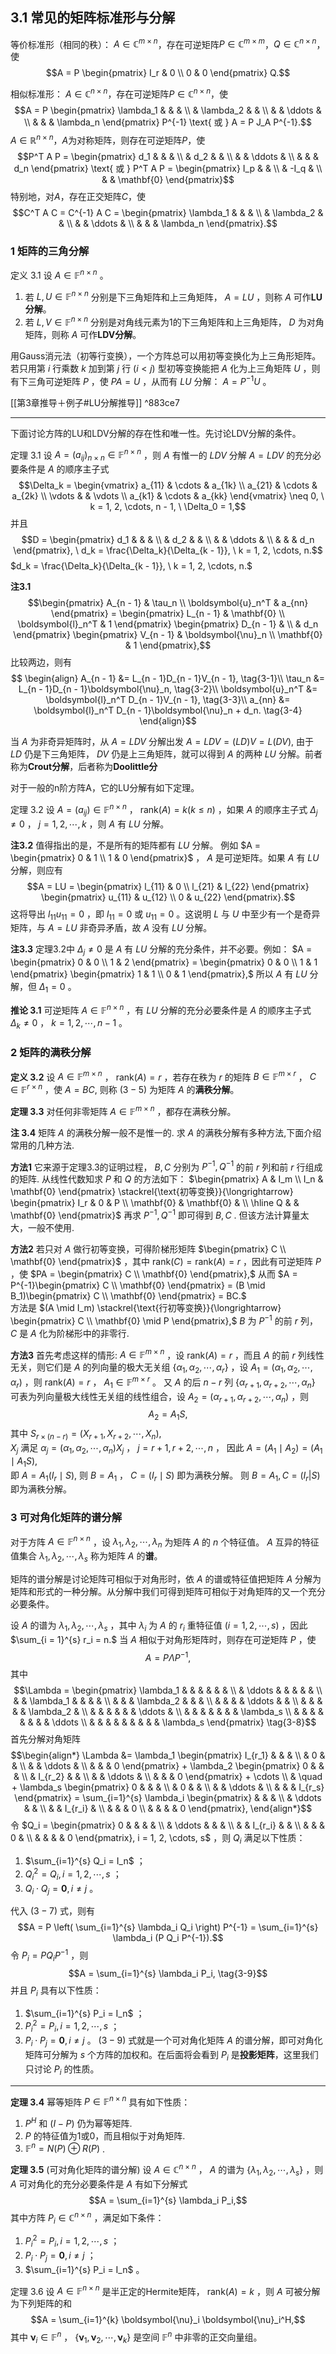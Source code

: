 ## 3.1 常见的矩阵标准形与分解

等价标准形（相同的秩）：
$A \in \mathbb{C}^{m \times n}$，存在可逆矩阵$P \in \mathbb{C}^{m \times m}$，$Q \in \mathbb{C}^{n\times n}$，使 
$$A = P \begin{pmatrix} I_r & 0 \\ 0 & 0 \end{pmatrix} Q.$$

相似标准形：
$A \in \mathbb{C}^{n \times n}$，存在可逆矩阵$P \in \mathbb{C}^{n \times n}$，使 
$$A = P \begin{pmatrix} \lambda_1 & & & \\ & \lambda_2 & & \\ & & \ddots & \\ & & & \lambda_n \end{pmatrix} P^{-1} \text{ 或 } A = P J_A P^{-1}.$$
$A \in \mathbb{R}^{n \times n}$，$A$为对称矩阵，则存在可逆矩阵$P$，使 
$$P^T A P = \begin{pmatrix} d_1 & & & \\ & d_2 & & \\ & & \ddots & \\ & & & d_n \end{pmatrix} \text{ 或 } P^T A P = \begin{pmatrix} I_p & & \\ & -I_q & \\ & & \mathbf{0} \end{pmatrix}$$ 特别地，对$A$，存在正交矩阵$C$，使 
$$C^T A C = C^{-1} A C = \begin{pmatrix} \lambda_1 & & & \\ & \lambda_2 & & \\ & & \ddots & \\ & & & \lambda_n \end{pmatrix}.$$

### 1 矩阵的三角分解

定义 3.1 设 $A \in \mathbb{F}^{n \times n}$ 。 
1. 若 $L, U \in \mathbb{F}^{n \times n}$ 分别是下三角矩阵和上三角矩阵， $A = LU$ ，则称 $A$ 可作**LU分解**。 
2. 若 $L, V \in \mathbb{F}^{n \times n}$ 分别是对角线元素为1的下三角矩阵和上三角矩阵， $D$ 为对角矩阵，则称 $A$ 可作**LDV分解**。

用Gauss消元法（初等行变换），一个方阵总可以用初等变换化为上三角形矩阵。
若只用第 $i$ 行乘数 $k$ 加到第 $j$ 行 $(i < j)$ 型初等变换能把 $A$ 化为上三角矩阵 $U$ ，则有下三角可逆矩阵 $P$ ，使 $PA = U$ ，从而有 $LU$ 分解： $A = P^{-1}U$ 。

[[第3章推导＋例子#LU分解推导]] ^883ce7

---
下面讨论方阵的LU和LDV分解的存在性和唯一性。先讨论LDV分解的条件。

定理 3.1 设 $A = (a_{ij})_{n \times n} \in \mathbb{F}^{n \times n}$ ，则 $A$ 有惟一的 $LDV$ 分解 $A = LDV$ 的充分必要条件是 $A$ 的顺序主子式  
$$\Delta_k = \begin{vmatrix} a_{11} & \cdots & a_{1k} \\ a_{21} & \cdots & a_{2k} \\ \vdots & & \vdots \\ a_{k1} & \cdots & a_{kk} \end{vmatrix} \neq 0, \ k = 1, 2, \cdots, n - 1, \ \Delta_0 = 1,$$
并且  
$$D = \begin{pmatrix} d_1 & & & \\ & d_2 & & \\ & & \ddots & \\ & & & d_n \end{pmatrix}, \ d_k = \frac{\Delta_k}{\Delta_{k - 1}}, \ k = 1, 2, \cdots, n.$$
 $d_k = \frac{\Delta_k}{\Delta_{k - 1}}, \ k = 1, 2, \cdots, n.$ 

**注3.1**  $$\begin{pmatrix} A_{n - 1} & \tau_n \\ \boldsymbol{u}_n^T & a_{nn} \end{pmatrix} = \begin{pmatrix} L_{n - 1} & \mathbf{0} \\ \boldsymbol{l}_n^T & 1 \end{pmatrix} \begin{pmatrix} D_{n - 1} & \\ & d_n \end{pmatrix} \begin{pmatrix} V_{n - 1} & \boldsymbol{\nu}_n \\ \mathbf{0} & 1 \end{pmatrix},$$  比较两边，则有  
$$
\begin{align}
A_{n - 1} &= L_{n - 1}D_{n - 1}V_{n - 1}, \tag{3-1}\\
\tau_n &= L_{n - 1}D_{n - 1}\boldsymbol{\nu}_n, \tag{3-2}\\
\boldsymbol{u}_n^T &= \boldsymbol{l}_n^T D_{n - 1}V_{n - 1}, \tag{3-3}\\
a_{nn} &= \boldsymbol{l}_n^T D_{n - 1}\boldsymbol{\nu}_n + d_n. \tag{3-4}
\end{align}$$

当 $A$ 为非奇异矩阵时，从 $A = LDV$ 分解出发  $A = LDV = (LD)V = L(DV),$  由于 $LD$ 仍是下三角矩阵， $DV$ 仍是上三角矩阵，就可以得到 $A$ 的两种 $LU$ 分解。前者称为**Crout分解**，后者称为**Doolittle分**

对于一般的n阶方阵A，它的LU分解有如下定理。

定理 3.2 设 $A = (a_{ij}) \in \mathbb{F}^{n \times n}$ ， $\text{rank}(A) = k (k \leq n)$ ，如果 $A$ 的顺序主子式 $\Delta_j \neq 0$ ， $j = 1, 2, \cdots, k$ ，则 $A$ 有 $LU$ 分解。

**注3.2** 值得指出的是，不是所有的矩阵都有 $LU$ 分解。
例如 $A = \begin{pmatrix} 0 & 1 \\ 1 & 0 \end{pmatrix}$ ， $A$ 是可逆矩阵。如果 $A$ 有 $LU$ 分解，则应有  $$A = LU = \begin{pmatrix} l_{11} & 0 \\ l_{21} & l_{22} \end{pmatrix} \begin{pmatrix} u_{11} & u_{12} \\ 0 & u_{22} \end{pmatrix}.$$这将导出 $l_{11}u_{11} = 0$ ，即 $l_{11} = 0$ 或 $u_{11} = 0$ 。这说明 $L$ 与 $U$ 中至少有一个是奇异矩阵，与 $A = LU$ 非奇异矛盾，故 $A$ 没有 $LU$ 分解。

**注3.3** 定理3.2中 $\Delta_j \neq 0$ 是 $A$ 有 $LU$ 分解的充分条件，并不必要。例如：  $A = \begin{pmatrix} 0 & 0 \\ 1 & 2 \end{pmatrix} = \begin{pmatrix} 0 & 0 \\ 1 & 1 \end{pmatrix} \begin{pmatrix} 1 & 1 \\ 0 & 1 \end{pmatrix},$  所以 $A$ 有 $LU$ 分解，但 $\Delta_1 = 0$ 。

**推论 3.1** 可逆矩阵 $A \in \mathbb{F}^{n \times n}$ ，有 $LU$ 分解的充分必要条件是 $A$ 的顺序主子式 $\Delta_k \neq 0$ ， $k = 1, 2, \cdots, n - 1$ 。

### 2 矩阵的满秩分解

**定义 3.2** 设 $A \in \mathbb{F}^{m \times n}$ ， $\text{rank}(A) = r$ ，若存在秩为 $r$ 的矩阵 $B \in \mathbb{F}^{m \times r}$ ， $C \in \mathbb{F}^{r \times n}$ ，使  $A = BC, \tag{3-5}$  则称 $(3 - 5)$ 为矩阵 $A$ 的**满秩分解**。

**定理 3.3** 对任何非零矩阵 $A \in \mathbb{F}^{m \times n}$ ，都存在满秩分解。

**注 3.4** 矩阵 $A$ 的满秩分解一般不是惟一的. 求 $A$ 的满秩分解有多种方法,下面介绍常用的几种方法.

**方法1** 它来源于定理3.3的证明过程， $B,C$ 分别为 $P^{-1},Q^{-1}$ 的前 $r$ 列和前 $r$ 行组成的矩阵. 从线性代数知求 $P$ 和 $Q$ 的方法如下：  $\begin{pmatrix} A & I_m \\ I_n & \mathbf{0} \end{pmatrix} \stackrel{\text{初等变换}}{\longrightarrow} \begin{pmatrix} I_r & 0 & P \\ \mathbf{0} & \mathbf{0} & \\ \hline Q & & \mathbf{0} \end{pmatrix}$  再求 $P^{-1},Q^{-1}$ 即可得到 $B,C$ . 但该方法计算量太大，一般不使用.

**方法2** 若只对 $A$ 做行初等变换，可得阶梯形矩阵 $\begin{pmatrix} C \\ \mathbf{0} \end{pmatrix}$ ，其中 $\text{rank}(C) = \text{rank}(A) = r$ ，因此有可逆矩阵 $P$ ，使  $PA = \begin{pmatrix} C \\ \mathbf{0} \end{pmatrix},$  从而  $A = P^{-1}\begin{pmatrix} C \\ \mathbf{0} \end{pmatrix} = (B \mid B_1)\begin{pmatrix} C \\ \mathbf{0} \end{pmatrix} = BC.$  
方法是  $(A \mid I_m) \stackrel{\text{行初等变换}}{\longrightarrow} \begin{pmatrix} C \\ \mathbf{0} \mid P \end{pmatrix},$   $B$ 为 $P^{-1}$ 的前 $r$ 列， $C$ 是 $A$ 化为阶梯形中的非零行.

**方法3**  首先考虑这样的情形:  $A \in \mathbb{F}^{m \times n}$ ，设 $\text{rank}(A) = r$ ，而且 $A$ 的前 $r$ 列线性无关，则它们是 $A$ 的列向量的极大无关组 $\{\alpha_1, \alpha_2, \cdots, \alpha_r\}$ ，设 $A_1 = (\alpha_1, \alpha_2, \cdots, \alpha_r)$ ，则 $\text{rank}(A) = r$ ， $A_1 \in \mathbb{F}^{m \times r}$ 。
又 $A$ 的后 $n - r$ 列 $\{\alpha_{r + 1}, \alpha_{r + 2}, \cdots, \alpha_n\}$ 可表为列向量极大线性无关组的线性组合，设 $A_2 = (\alpha_{r + 1}, \alpha_{r + 2}, \cdots, \alpha_n)$ ，则  
$$A_2 = A_1 S,$$
其中      $S_{r \times (n - r)} = (X_{r + 1}, X_{r + 2}, \cdots, X_n),$  
$X_j$ 满足 $\alpha_j = (\alpha_1, \alpha_2, \cdots, \alpha_n) X_j$ ， $j = r + 1, r + 2, \cdots, n$ ，
因此  $A = (A_1 \mid A_2) = (A_1 \mid A_1 S),$  
即  $A = A_1 (I_r \mid S), \tag{3-6}$  则 $B = A_1$ ， $C = (I_r \mid S)$ 即为满秩分解。
则 $B=A_1,C=(I_r|S)$ 即为满秩分解。

### 3 可对角化矩阵的谱分解

对于方阵 $A \in \mathbb{F}^{n \times n}$ ，设 $\lambda_1, \lambda_2, \cdots, \lambda_n$ 为矩阵 $A$ 的 $n$ 个特征值。 $A$ 互异的特征值集合 $\lambda_1, \lambda_2, \cdots, \lambda_s$ 称为矩阵 $A$ 的**谱**。

矩阵的谱分解是讨论矩阵可相似于对角形时，依 $A$ 的谱或特征值把矩阵 $A$ 分解为矩阵和形式的一种分解。从分解中我们可得到矩阵可相似于对角矩阵的又一个充分必要条件。 

设 $A$ 的谱为 $\lambda_1, \lambda_2, \cdots, \lambda_s$ ，其中 $\lambda_i$ 为 $A$ 的 $r_i$ 重特征值 $(i = 1, 2, \cdots, s)$ ，因此  $\sum_{i = 1}^{s} r_i = n.$  当 $A$ 相似于对角形矩阵时，则存在可逆矩阵 $P$ ，使  $$A = P \Lambda P^{-1}, \tag{3-7}$$
其中  
$$\Lambda = \begin{pmatrix} \lambda_1 & & & & & & \\ & \ddots & & & & & \\ & & \lambda_1 & & & & \\ & & & \lambda_2 & & & \\ & & & & \ddots & & \\ & & & & & \lambda_2 & \\ & & & & & & \ddots & \\ & & & & & & & \lambda_s \\ & & & & & & & & \ddots \\ & & & & & & & & & \lambda_s \end{pmatrix} \tag{3-8}$$
首先分解对角矩阵 
 $$\begin{align*} \Lambda &= \lambda_1 \begin{pmatrix} I_{r_1} & & & \\ & 0 & & \\ & & \ddots & \\ & & & 0 \end{pmatrix} + \lambda_2 \begin{pmatrix} 0 & & & \\ & I_{r_2} & & \\ & & \ddots & \\ & & & 0 \end{pmatrix} + \cdots \\ & \quad + \lambda_s \begin{pmatrix} 0 & & & \\ & 0 & & \\ & & \ddots & \\ & & & I_{r_s} \end{pmatrix} = \sum_{i=1}^{s} \lambda_i \begin{pmatrix} & & & \\ & \ddots & & \\ & & I_{r_i} & \\ & & & 0 \\ & & & & 0 \end{pmatrix}, \end{align*}$$ 令 $Q_i = \begin{pmatrix} 0 & & & & \\ & \ddots & & & \\ & & I_{r_i} & & \\ & & & 0 & \\ & & & & 0 \end{pmatrix}, i = 1, 2, \cdots, s$ ，则 $Q_i$ 满足以下性质： 
 1.  $\sum_{i=1}^{s} Q_i = I_n$ ； 
 2.  $Q_i^2 = Q_i, i = 1, 2, \cdots, s$ ； 
 3.  $Q_i \cdot Q_j = \mathbf{0}, i \neq j$ 。

代入 $(3 - 7)$ 式，则有  
$$A = P \left( \sum_{i=1}^{s} \lambda_i Q_i \right) P^{-1} = \sum_{i=1}^{s} \lambda_i (P Q_i P^{-1}).$$  令 $P_i = P Q_i P^{-1}$ ，则  $$A = \sum_{i=1}^{s} \lambda_i P_i, \tag{3-9}$$  并且 $P_i$ 具有以下性质： 
1.  $\sum_{i=1}^{s} P_i = I_n$ ； 
2.  $P_i^2 = P_i, i = 1, 2, \cdots, s$ ； 
3.  $P_i \cdot P_j = \mathbf{0}, i \neq j$ 。
 $(3 - 9)$ 式就是一个可对角化矩阵 $A$ 的谱分解，即可对角化矩阵可分解为 $s$ 个方阵的加权和。在后面将会看到 $P_i$ 是**投影矩阵**，这里我们只讨论 $P_i$ 的性质。

---
**定理 3.4** 幂等矩阵 $P \in \mathbb{F}^{n \times n}$ 具有如下性质： 
1.  $P^H$ 和 $(I - P)$ 仍为幂等矩阵. 
2.  $P$ 的特征值为1或0，而且相似于对角矩阵. 
3.  $\mathbb{F}^n = N(P) \oplus R(P)$ .

**定理 3.5** (可对角化矩阵的谱分解) 设 $A \in \mathbb{C}^{n \times n}$ ， $A$ 的谱为 $\{\lambda_1, \lambda_2, \cdots, \lambda_s\}$ ，则 $A$ 可对角化的充分必要条件是 $A$ 有如下分解式  $$A = \sum_{i=1}^{s} \lambda_i P_i,$$  其中方阵 $P_i \in \mathbb{C}^{n \times n}$ ，满足如下条件： 
1.  $P_i^2 = P_i, i = 1, 2, \cdots, s$ ； 
2.  $P_i \cdot P_j = \mathbf{0}, i \neq j$ ； 
3.  $\sum_{i=1}^{s} P_i = I_n$ 。

定理 3.6 设 $A \in \mathbb{F}^{n \times n}$ 是半正定的Hermite矩阵， $\text{rank}(A) = k$ ，则 $A$ 可被分解为下列矩阵的和  $$A = \sum_{i=1}^{k} \boldsymbol{\nu}_i \boldsymbol{\nu}_i^H,$$  其中 $\boldsymbol{\nu}_i \in \mathbb{F}^n$ ， $\{\boldsymbol{\nu}_1, \boldsymbol{\nu}_2, \cdots, \boldsymbol{\nu}_k\}$ 是空间 $\mathbb{F}^n$ 中非零的正交向量组。